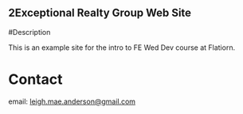 2Exceptional Realty Group Web Site
---

#Description

This is an example site for the intro to FE Wed Dev course at Flatiorn.

# Contact

email: leigh.mae.anderson@gmail.com

